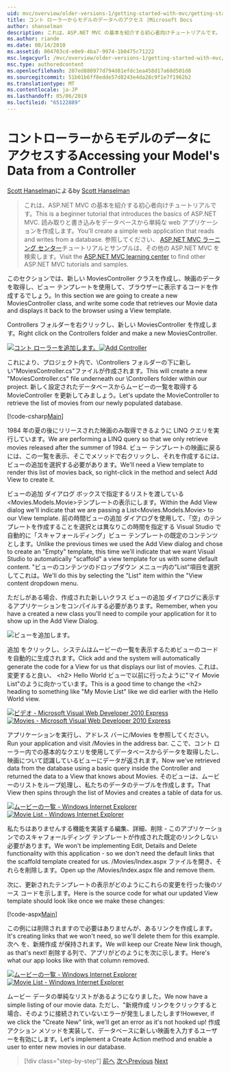 ```yaml
---
uid: mvc/overview/older-versions-1/getting-started-with-mvc/getting-started-with-mvc-part5
title: コント ローラーからモデルのデータへのアクセス |Microsoft Docs
author: shanselman
description: これは、ASP.NET MVC の基本を紹介する初心者向けチュートリアルです。 読み取りと書き込みをデータベースから単純な web アプリケーションを作成します。
ms.author: riande
ms.date: 08/14/2010
ms.assetid: 004703cd-e0e9-4ba7-9974-1b0475c71222
msc.legacyurl: /mvc/overview/older-versions-1/getting-started-with-mvc/getting-started-with-mvc-part5
msc.type: authoredcontent
ms.openlocfilehash: 207ed880977d794d81efdc1ea458d17a68d501d8
ms.sourcegitcommit: 51b01b6ff8edde57d8243e4da28c9f1e7f1962b2
ms.translationtype: MT
ms.contentlocale: ja-JP
ms.lasthandoff: 05/06/2019
ms.locfileid: "65122889"
---
```

# <a name="accessing-your-models-data-from-a-controller"></a><span data-ttu-id="fc494-104">コントローラーからモデルのデータにアクセスする</span><span class="sxs-lookup"><span data-stu-id="fc494-104">Accessing your Model's Data from a Controller</span></span>

<span data-ttu-id="fc494-105">[Scott Hanselman](https://github.com/shanselman)による</span><span class="sxs-lookup"><span data-stu-id="fc494-105">by [Scott Hanselman](https://github.com/shanselman)</span></span>

> <span data-ttu-id="fc494-106">これは、ASP.NET MVC の基本を紹介する初心者向けチュートリアルです。</span><span class="sxs-lookup"><span data-stu-id="fc494-106">This is a beginner tutorial that introduces the basics of ASP.NET MVC.</span></span> <span data-ttu-id="fc494-107">読み取りと書き込みをデータベースから単純な web アプリケーションを作成します。</span><span class="sxs-lookup"><span data-stu-id="fc494-107">You'll create a simple web application that reads and writes from a database.</span></span> <span data-ttu-id="fc494-108">参照してください、 [ASP.NET MVC ラーニング センター](../../../index.md)チュートリアルとサンプルは、その他の ASP.NET MVC を検索します。</span><span class="sxs-lookup"><span data-stu-id="fc494-108">Visit the [ASP.NET MVC learning center](../../../index.md) to find other ASP.NET MVC tutorials and samples.</span></span>

<span data-ttu-id="fc494-109">このセクションでは、新しい MoviesController クラスを作成し、映画のデータを取得し、ビュー テンプレートを使用して、ブラウザーに表示するコードを作成するでしょう。</span><span class="sxs-lookup"><span data-stu-id="fc494-109">In this section we are going to create a new MoviesController class, and write some code that retrieves our Movie data and displays it back to the browser using a View template.</span></span>

<span data-ttu-id="fc494-110">Controllers フォルダーを右クリックし、新しい MoviesController を作成します。</span><span class="sxs-lookup"><span data-stu-id="fc494-110">Right click on the Controllers folder and make a new MoviesController.</span></span>

<span data-ttu-id="fc494-111">[![コント ローラーを追加します。](getting-started-with-mvc-part5/_static/image2.png)](getting-started-with-mvc-part5/_static/image1.png)</span><span class="sxs-lookup"><span data-stu-id="fc494-111">[![Add Controller](getting-started-with-mvc-part5/_static/image2.png)](getting-started-with-mvc-part5/_static/image1.png)</span></span>

<span data-ttu-id="fc494-112">これにより、プロジェクト内で、\Controllers フォルダーの下に新しい"MoviesController.cs"ファイルが作成されます。</span><span class="sxs-lookup"><span data-stu-id="fc494-112">This will create a new "MoviesController.cs" file underneath our \Controllers folder within our project.</span></span> <span data-ttu-id="fc494-113">新しく設定されたデータベースからムービーの一覧を取得する MovieController を更新してみましょう。</span><span class="sxs-lookup"><span data-stu-id="fc494-113">Let's update the MovieController to retrieve the list of movies from our newly populated database.</span></span>

[!code-csharp[Main](getting-started-with-mvc-part5/samples/sample1.cs)]

<span data-ttu-id="fc494-114">1984 年の夏の後にリリースされた映画のみ取得できるように LINQ クエリを実行しています。</span><span class="sxs-lookup"><span data-stu-id="fc494-114">We are performing a LINQ query so that we only retrieve movies released after the summer of 1984.</span></span> <span data-ttu-id="fc494-115">ビュー テンプレートの映画に戻るには、この一覧を表示、そこでメソッドで右クリックし、それを作成するには、ビューの追加を選択する必要があります。</span><span class="sxs-lookup"><span data-stu-id="fc494-115">We'll need a View template to render this list of movies back, so right-click in the method and select Add View to create it.</span></span>

<span data-ttu-id="fc494-116">ビューの追加 ダイアログ ボックスで指定するリストを渡している&lt;Movies.Models.Movie&gt;テンプレートの表示にします。</span><span class="sxs-lookup"><span data-stu-id="fc494-116">Within the Add View dialog we'll indicate that we are passing a List&lt;Movies.Models.Movie&gt; to our View template.</span></span> <span data-ttu-id="fc494-117">前の時間ビューの追加 ダイアログを使用して、「空」のテンプレートを作成することを選択とは異なりこの時間を指定する Visual Studio で自動的に「スキャフォールディング」ビュー テンプレートの既定のコンテンツとします。</span><span class="sxs-lookup"><span data-stu-id="fc494-117">Unlike the previous times we used the Add View dialog and chose to create an "Empty" template, this time we'll indicate that we want Visual Studio to automatically "scaffold" a view template for us with some default content.</span></span> <span data-ttu-id="fc494-118">"ビューのコンテンツのドロップダウン メニュー内の"List"項目を選択してこれは。</span><span class="sxs-lookup"><span data-stu-id="fc494-118">We'll do this by selecting the "List" item within the "View content dropdown menu.</span></span>

<span data-ttu-id="fc494-119">ただしがある場合、作成された新しいクラス ビューの追加 ダイアログに表示するアプリケーションをコンパイルする必要があります。</span><span class="sxs-lookup"><span data-stu-id="fc494-119">Remember, when you have a created a new class you'll need to compile your application for it to show up in the Add View Dialog.</span></span>

![ビューを追加します。](getting-started-with-mvc-part5/_static/image3.png)

<span data-ttu-id="fc494-121">追加 をクリックし、システムはムービーの一覧を表示するためビューのコードを自動的に生成されます。</span><span class="sxs-lookup"><span data-stu-id="fc494-121">Click add and the system will automatically generate the code for a View for us that displays our list of movies.</span></span> <span data-ttu-id="fc494-122">これは、変更すると良い、 &lt;h2&gt; Hello World ビューで以前に行ったように"マイ Movie List"のように向かっています。</span><span class="sxs-lookup"><span data-stu-id="fc494-122">This is a good time to change the &lt;h2&gt; heading to something like "My Movie List" like we did earlier with the Hello World view.</span></span>

<span data-ttu-id="fc494-123">[![ビデオ - Microsoft Visual Web Developer 2010 Express](getting-started-with-mvc-part5/_static/image5.png)](getting-started-with-mvc-part5/_static/image4.png)</span><span class="sxs-lookup"><span data-stu-id="fc494-123">[![Movies - Microsoft Visual Web Developer 2010 Express](getting-started-with-mvc-part5/_static/image5.png)](getting-started-with-mvc-part5/_static/image4.png)</span></span>

<span data-ttu-id="fc494-124">アプリケーションを実行し、アドレス バーに/Movies を参照してください。</span><span class="sxs-lookup"><span data-stu-id="fc494-124">Run your application and visit /Movies in the address bar.</span></span> <span data-ttu-id="fc494-125">ここで、コント ローラー内での基本的なクエリを使用してデータベースからデータを取得したし、映画について認識しているビューにデータが返されます。</span><span class="sxs-lookup"><span data-stu-id="fc494-125">Now we've retrieved data from the database using a basic query inside the Controller and returned the data to a View that knows about Movies.</span></span> <span data-ttu-id="fc494-126">そのビューは、ムービーのリストをループ処理し、私たちのデータのテーブルを作成します。</span><span class="sxs-lookup"><span data-stu-id="fc494-126">That View then spins through the list of Movies and creates a table of data for us.</span></span>

<span data-ttu-id="fc494-127">[![ムービーの一覧 - Windows Internet Explorer](getting-started-with-mvc-part5/_static/image7.png)](getting-started-with-mvc-part5/_static/image6.png)</span><span class="sxs-lookup"><span data-stu-id="fc494-127">[![Movie List - Windows Internet Explorer](getting-started-with-mvc-part5/_static/image7.png)](getting-started-with-mvc-part5/_static/image6.png)</span></span>

<span data-ttu-id="fc494-128">私たちはありませんする機能を実装する編集、詳細、削除 - このアプリケーションでのスキャフォールディング テンプレートが作成された既定のリンクしない必要があります。</span><span class="sxs-lookup"><span data-stu-id="fc494-128">We won't be implementing Edit, Details and Delete functionality with this application - so we don't need the default links that the scaffold template created for us.</span></span> <span data-ttu-id="fc494-129">/Movies/Index.aspx ファイルを開き、それらを削除します。</span><span class="sxs-lookup"><span data-stu-id="fc494-129">Open up the /Movies/Index.aspx file and remove them.</span></span>

<span data-ttu-id="fc494-130">次に、更新されたテンプレートの表示がどのようにこれらの変更を行った後のソース コードを示します。</span><span class="sxs-lookup"><span data-stu-id="fc494-130">Here is the source code for what our updated View template should look like once we make these changes:</span></span>

[!code-aspx[Main](getting-started-with-mvc-part5/samples/sample2.aspx)]

<span data-ttu-id="fc494-131">この例には削除されますので必要はありませんが、あるリンクを作成します。</span><span class="sxs-lookup"><span data-stu-id="fc494-131">It's creating links that we won't need, so we'll delete them for this example.</span></span> <span data-ttu-id="fc494-132">次へ を、新規作成 が保持されます。</span><span class="sxs-lookup"><span data-stu-id="fc494-132">We will keep our Create New link though, as that's next!</span></span> <span data-ttu-id="fc494-133">削除する列で、アプリがどのようにを次に示します。</span><span class="sxs-lookup"><span data-stu-id="fc494-133">Here's what our app looks like with that column removed.</span></span>

<span data-ttu-id="fc494-134">[![ムービーの一覧 - Windows Internet Explorer](getting-started-with-mvc-part5/_static/image9.png)](getting-started-with-mvc-part5/_static/image8.png)</span><span class="sxs-lookup"><span data-stu-id="fc494-134">[![Movie List - Windows Internet Explorer](getting-started-with-mvc-part5/_static/image9.png)](getting-started-with-mvc-part5/_static/image8.png)</span></span>

<span data-ttu-id="fc494-135">ムービー データの単純なリストがあるようになりました。</span><span class="sxs-lookup"><span data-stu-id="fc494-135">We now have a simple listing of our movie data.</span></span> <span data-ttu-id="fc494-136">ただし、"新規作成 リンクをクリックすると場合、そのように接続されていないエラーが発生しましたします!</span><span class="sxs-lookup"><span data-stu-id="fc494-136">However, if we click the "Create New" link, we'll get an error as it's not hooked up!</span></span> <span data-ttu-id="fc494-137">作成アクション メソッドを実装して、データベースに新しい映画を入力するユーザーを有効にします。</span><span class="sxs-lookup"><span data-stu-id="fc494-137">Let's implement a Create Action method and enable a user to enter new movies in our database.</span></span>

> [!div class="step-by-step"]
> <span data-ttu-id="fc494-138">[前へ](getting-started-with-mvc-part4.md)
> [次へ](getting-started-with-mvc-part6.md)</span><span class="sxs-lookup"><span data-stu-id="fc494-138">[Previous](getting-started-with-mvc-part4.md)
[Next](getting-started-with-mvc-part6.md)</span></span>

